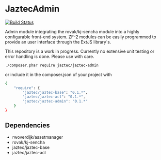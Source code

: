 JaztecAdmin
===========
[![Build Status](https://travis-ci.org/jaztec/jaztec-admin.svg?branch=master)](https://travis-ci.org/jaztec/jaztec-admin)

Admin module integrating the rovak/kj-sencha module into a highly configurable
front-end system. ZF-2 modules can be easily programmed to provide an user 
interface through the ExtJS library's.

This repository is a work in progress. Currently no extensive unit testing or error handling
is done. Please use with care.

```sh
./composer.phar require jaztec/jaztec-admin
```

or include it in the composer.json of your project with

```sh
{
    "require": {
        "jaztec/jaztec-base": "0.1.*",
        "jaztec/jaztec-acl": "0.1.*",
        "jaztec/jaztec-admin": "0.1.*"
    }
}

```

## Dependencies

- rwoverdijk/assetmanager
- rovak/kj-sencha
- jaztec/jaztec-base
- jaztec/jaztec-acl
